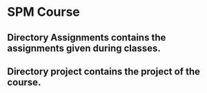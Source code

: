 # SPM Course 

## Directory Assignments contains the assignments given during classes. <br />
## Directory project contains the project of the course. 

